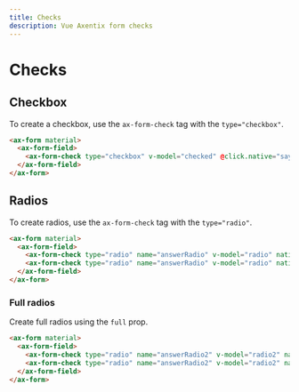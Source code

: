 ```yaml
---
title: Checks
description: Vue Axentix form checks
---
```


# Checks

## Checkbox

To create a checkbox, use the `ax-form-check` tag with the `type="checkbox"`.

<template>
  <ax-form material>
    <ax-form-field>
      <ax-form-check type="checkbox" v-model="checked" @click.native="say">Ok</ax-form-check>
    </ax-form-field>
  </ax-form>
</template>

```html
<ax-form material>
  <ax-form-field>
    <ax-form-check type="checkbox" v-model="checked" @click.native="say">Ok</ax-form-check>
  </ax-form-field>
</ax-form>
```

## Radios

To create radios, use the `ax-form-check` tag with the `type="radio"`.

<template>
  <ax-form material>
    <ax-form-field>
      <ax-form-check type="radio" name="answerRadio" v-model="radio" native-value="Answer 1">Answer 1</ax-form-check>
      <ax-form-check type="radio" name="answerRadio" v-model="radio" native-value="Answer 2">Answer 2</ax-form-check>
    </ax-form-field>
  </ax-form>
</template>

```html
<ax-form material>
  <ax-form-field>
    <ax-form-check type="radio" name="answerRadio" v-model="radio" native-value="Answer 1">Answer 1</ax-form-check>
    <ax-form-check type="radio" name="answerRadio" v-model="radio" native-value="Answer 2">Answer 2</ax-form-check>
  </ax-form-field>
</ax-form>
```

### Full radios

Create full radios using the `full` prop.

<template>
  <ax-form material>
    <ax-form-field>
      <ax-form-check type="radio" name="answerRadio2" v-model="radio2" native-value="Answer 3" full>Answer 3</ax-form-check>
      <ax-form-check type="radio" name="answerRadio2" v-model="radio2" native-value="Answer 4" full>Answer 4</ax-form-check>
    </ax-form-field>
  </ax-form>
</template>

```html
<ax-form material>
  <ax-form-field>
    <ax-form-check type="radio" name="answerRadio2" v-model="radio2" native-value="Answer 3" full>Answer 3</ax-form-check>
    <ax-form-check type="radio" name="answerRadio2" v-model="radio2" native-value="Answer 4" full>Answer 4</ax-form-check>
  </ax-form-field>
</ax-form>
```

<script>
  export default {
    data() {
      return {
        checked: '',
        radio: 'Answer 1',
        radio2: 'Answer 3'
      }
    }
  }
</script>
